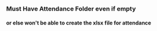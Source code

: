 ### Must Have Attendance Folder even if empty
#### or else won't be able to create the xlsx file for attendance